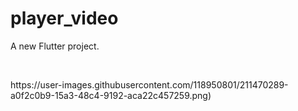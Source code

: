 # player_video

A new Flutter project.


<p>
<img src"https://user-images.githubusercontent.com/118950801/211469759-b7766500-45b0-46c1-b462-32e16d2278e8.png"width=22%height=35%>
<img src"https://user-images.githubusercontent.com/118950801/211469813-d1b13779-c303-4663-8a59-f927999a17b3.png"width=22%height=35%>
<img src"https://user-images.githubusercontent.com/118950801/211469865-99f7d4a9-95cc-452b-a913-9f2a100d0bf1.png"width=22%height=35%>
</p>
https://user-images.githubusercontent.com/118950801/211470289-a0f2c0b9-15a3-48c4-9192-aca22c457259.png)
